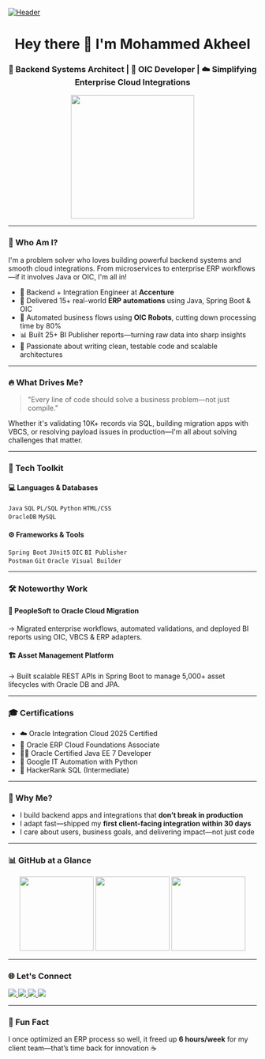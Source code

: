[![Header](https://raw.githubusercontent.com/halfrost/halfrost/master/icons/header_.png)](https://github.com/akheel51)

<h1 align="center">Hey there 👋 I'm Mohammed Akheel</h1>
<h3 align="center">🚀 Backend Systems Architect | 🔗 OIC Developer | ☁️ Simplifying Enterprise Cloud Integrations</h3>


<p align="center">
  <img src="https://cdn.dribbble.com/users/1162077/screenshots/3848914/programmer.gif" width="250"/>
</p>

---

### 🌟 Who Am I?

I'm a problem solver who loves building powerful backend systems and smooth cloud integrations. From microservices to enterprise ERP workflows—if it involves Java or OIC, I'm all in!

- 💼 Backend + Integration Engineer at **Accenture**
- 🔁 Delivered 15+ real-world **ERP automations** using Java, Spring Boot & OIC
- 🤖 Automated business flows using **OIC Robots**, cutting down processing time by 80%
- 📊 Built 25+ BI Publisher reports—turning raw data into sharp insights
- 🎯 Passionate about writing clean, testable code and scalable architectures

---

### 🔥 What Drives Me?

> "Every line of code should solve a business problem—not just compile."

Whether it's validating 10K+ records via SQL, building migration apps with VBCS, or resolving payload issues in production—I'm all about solving challenges that matter.

---

### 🧠 Tech Toolkit

#### 💻 Languages & Databases  
`Java` `SQL` `PL/SQL` `Python` `HTML/CSS`  
`OracleDB` `MySQL`

#### ⚙️ Frameworks & Tools  
`Spring Boot` `JUnit5` `OIC` `BI Publisher`  
`Postman` `Git` `Oracle Visual Builder`

---

### 🛠️ Noteworthy Work

#### 🚀 PeopleSoft to Oracle Cloud Migration  
→ Migrated enterprise workflows, automated validations, and deployed BI reports using OIC, VBCS & ERP adapters.

#### 🏗️ Asset Management Platform  
→ Built scalable REST APIs in Spring Boot to manage 5,000+ asset lifecycles with Oracle DB and JPA.

---

### 🎓 Certifications

- ☁️ Oracle Integration Cloud 2025 Certified
- 🧾 Oracle ERP Cloud Foundations Associate
- 🧑‍💻 Oracle Certified Java EE 7 Developer
- 🐍 Google IT Automation with Python
- 🧠 HackerRank SQL (Intermediate)

---

### 💬 Why Me?

- I build backend apps and integrations that **don’t break in production**
- I adapt fast—shipped my **first client-facing integration within 30 days**
- I care about users, business goals, and delivering impact—not just code

---

### 📊 GitHub at a Glance

<p align="center">
  <img src="https://github-readme-stats.vercel.app/api?username=akheel51&show_icons=true&theme=tokyonight" height="150" />
  <img src="https://github-readme-stats.vercel.app/api/top-langs/?username=akheel51&layout=compact&theme=tokyonight" height="150"/>
  <img src="https://github-readme-streak-stats.herokuapp.com/?user=akheel51&theme=tokyonight" height="150"/>
</p>

---

### 🌐 Let's Connect

<p>
  <a href="mailto:akheelbaba51@gmail.com" target="_blank">
    <img src="https://img.shields.io/badge/Gmail-D14836?style=for-the-badge&logo=gmail&logoColor=white" />
  </a>
  <a href="https://linkedin.com/in/akheel51" target="_blank">
    <img src="https://img.shields.io/badge/LinkedIn-0077B5?style=for-the-badge&logo=linkedin&logoColor=white" />
  </a>
  <a href="https://leetcode.com/AKheel_51/" target="_blank">
    <img src="https://img.shields.io/badge/LeetCode-FFA116?style=for-the-badge&logo=leetcode&logoColor=black" />
  </a>
  <a href="https://www.hackerrank.com/akheel51" target="_blank">
    <img src="https://img.shields.io/badge/HackerRank-2EC866?style=for-the-badge&logo=HackerRank&logoColor=white" />
  </a>
</p>

---

### 🧩 Fun Fact

I once optimized an ERP process so well, it freed up **6 hours/week** for my client team—that’s time back for innovation ☕
